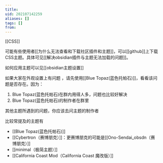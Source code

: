 ```yaml
---
title: 
uid: 202107142259
aliases: []
tags: []
from: 
---
```

[[CSS]]

可能有些使用者[[为什么无法查看和下载社区插件和主题]]，可以[[github]]上下载CSS主题。具体可见[[解决obsidian插件与主题无法加载的问题]]。

如何应用主题可以见[[obsidian主题设置]]

如果大家在外观设置上有问题 ，请先使用[[Blue Topaz(蓝色托帕石)]]，看看该问题是否存在。因为：
1. Blue Topaz(蓝色托帕石)在群内用得人多，问题也比较好解决
2. Blue Topaz(蓝色托帕石)的制作者在群里

其他主题所遇到的问题，你应该去问主题的制作者

比较常提及的主题有
- [[Blue Topaz(蓝色托帕石)]]
- [[Cybertron（赛博朋克）]]：更赛博朋克的可能是[[Ono-Sendai_obsdn（赛博朋克）]]
- [[minimal（极简主题）]]
- [[California Coast Mod（California Coast 魔改版）]]
